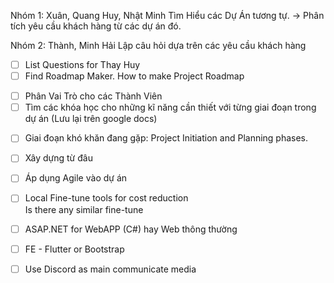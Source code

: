 Nhóm 1: Xuân, Quang Huy, Nhật Minh 
	Tìm Hiểu các Dự Án tương tự.
	-> Phân tích yêu cầu khách hàng từ các dự án đó.

Nhóm 2: Thành, Minh Hải
	Lập câu hỏi dựa trên các yêu cầu khách hàng

- [ ] List Questions for Thay Huy
- [ ] Find Roadmap Maker. How to make Project Roadmap
+ [ ] Phân Vai Trò cho các Thành Viên
+ [ ] Tìm các khóa học cho những kĩ năng cần thiết với từng giai đoạn trong dự án (Lưu lại trên google docs)
- [ ] Giai đoạn khó khăn đang gặp: Project Initiation and Planning phases.

- [ ] Xây dựng từ đâu
- [ ] Áp dụng Agile vào dự án
- [ ] Local Fine-tune tools for cost reduction  
	Is there any similar fine-tune
- [ ] ASAP.NET for WebAPP (C#) hay Web thông thường
- [ ] FE - Flutter or Bootstrap

- [ ] Use Discord as main communicate media

